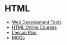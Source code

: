 # HTML

- [Web Development Tools](../tools/web-dev-tools.md)
- [HTML Online Courses](html-courses.md)
- [Lesson Plan](html-lesson-plan.md)
- [MCQs](../mcqs/html-mcqs.md)
  